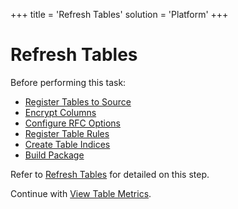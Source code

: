 +++
title = 'Refresh Tables'
solution = 'Platform'
+++

# Refresh Tables

Before performing this task:

  - [Register Tables to Source](Register_Tables_to_Source)
  - [Encrypt Columns](Encrypt_Columns)
  - [Configure RFC Options](Configure_RFC_Options)
  - [Register Table Rules](Register_Table_Rules)
  - [Create Table Indices](Create_Table_Indices)
  - [Build Package](Build_Package1)

Refer to [Refresh Tables](Refresh_Overview#Refresh_Tables) for
detailed on this step.

Continue with [View Table Metrics](View_Table_Metrics).
